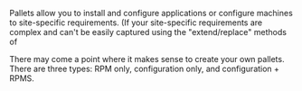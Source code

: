 Pallets allow you to install and configure applications or configure machines to site-specific requirements. (If your site-specific requirements are complex and can't be easily captured using the "extend/replace" methods of

There may come a point where it makes sense to create your own pallets. There are three types: RPM only, configuration only, and configuration + RPMS.

